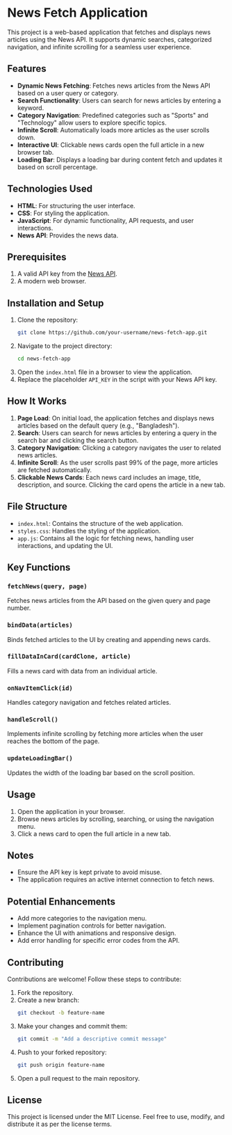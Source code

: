 
# News Fetch Application

This project is a web-based application that fetches and displays news articles using the News API. It supports dynamic searches, categorized navigation, and infinite scrolling for a seamless user experience.

## Features

- **Dynamic News Fetching**: Fetches news articles from the News API based on a user query or category.
- **Search Functionality**: Users can search for news articles by entering a keyword.
- **Category Navigation**: Predefined categories such as "Sports" and "Technology" allow users to explore specific topics.
- **Infinite Scroll**: Automatically loads more articles as the user scrolls down.
- **Interactive UI**: Clickable news cards open the full article in a new browser tab.
- **Loading Bar**: Displays a loading bar during content fetch and updates it based on scroll percentage.

## Technologies Used

- **HTML**: For structuring the user interface.
- **CSS**: For styling the application.
- **JavaScript**: For dynamic functionality, API requests, and user interactions.
- **News API**: Provides the news data.

## Prerequisites

1. A valid API key from the [News API](https://newsapi.org/).
2. A modern web browser.

## Installation and Setup

1. Clone the repository:
   ```bash
   git clone https://github.com/your-username/news-fetch-app.git
   ```
2. Navigate to the project directory:
   ```bash
   cd news-fetch-app
   ```
3. Open the `index.html` file in a browser to view the application.
4. Replace the placeholder `API_KEY` in the script with your News API key.

## How It Works

1. **Page Load**: On initial load, the application fetches and displays news articles based on the default query (e.g., "Bangladesh").
2. **Search**: Users can search for news articles by entering a query in the search bar and clicking the search button.
3. **Category Navigation**: Clicking a category navigates the user to related news articles.
4. **Infinite Scroll**: As the user scrolls past 99% of the page, more articles are fetched automatically.
5. **Clickable News Cards**: Each news card includes an image, title, description, and source. Clicking the card opens the article in a new tab.

## File Structure

- `index.html`: Contains the structure of the web application.
- `styles.css`: Handles the styling of the application.
- `app.js`: Contains all the logic for fetching news, handling user interactions, and updating the UI.

## Key Functions

### `fetchNews(query, page)`
Fetches news articles from the API based on the given query and page number.

### `bindData(articles)`
Binds fetched articles to the UI by creating and appending news cards.

### `fillDataInCard(cardClone, article)`
Fills a news card with data from an individual article.

### `onNavItemClick(id)`
Handles category navigation and fetches related articles.

### `handleScroll()`
Implements infinite scrolling by fetching more articles when the user reaches the bottom of the page.

### `updateLoadingBar()`
Updates the width of the loading bar based on the scroll position.

## Usage

1. Open the application in your browser.
2. Browse news articles by scrolling, searching, or using the navigation menu.
3. Click a news card to open the full article in a new tab.

## Notes

- Ensure the API key is kept private to avoid misuse.
- The application requires an active internet connection to fetch news.

## Potential Enhancements

- Add more categories to the navigation menu.
- Implement pagination controls for better navigation.
- Enhance the UI with animations and responsive design.
- Add error handling for specific error codes from the API.

## Contributing

Contributions are welcome! Follow these steps to contribute:

1. Fork the repository.
2. Create a new branch:
   ```bash
   git checkout -b feature-name
   ```
3. Make your changes and commit them:
   ```bash
   git commit -m "Add a descriptive commit message"
   ```
4. Push to your forked repository:
   ```bash
   git push origin feature-name
   ```
5. Open a pull request to the main repository.

## License

This project is licensed under the MIT License. Feel free to use, modify, and distribute it as per the license terms.


